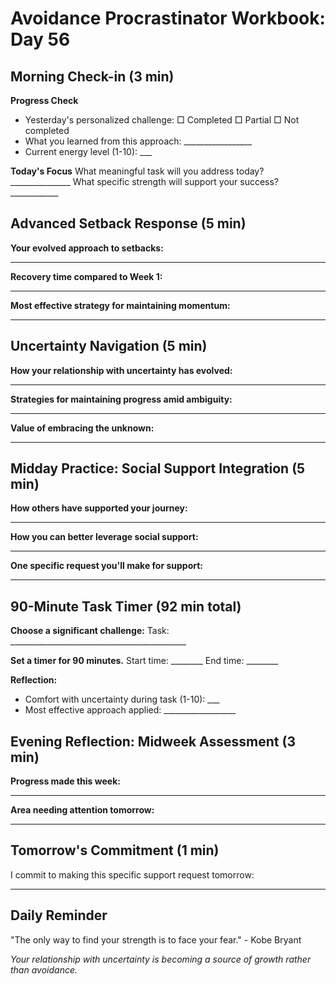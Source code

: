 # Avoidance Procrastinator Workbook: Day 56

## Morning Check-in (3 min)

**Progress Check**
- Yesterday's personalized challenge: □ Completed □ Partial □ Not completed
- What you learned from this approach: _________________
- Current energy level (1-10): ___

**Today's Focus**
What meaningful task will you address today? _______________
What specific strength will support your success? ____________

## Advanced Setback Response (5 min)

**Your evolved approach to setbacks:**
________________________________________________

**Recovery time compared to Week 1:**
________________________________________________

**Most effective strategy for maintaining momentum:**
________________________________________________

## Uncertainty Navigation (5 min)

**How your relationship with uncertainty has evolved:**
________________________________________________

**Strategies for maintaining progress amid ambiguity:**
________________________________________________

**Value of embracing the unknown:**
________________________________________________

## Midday Practice: Social Support Integration (5 min)

**How others have supported your journey:**
________________________________________________

**How you can better leverage social support:**
________________________________________________

**One specific request you'll make for support:**
________________________________________________

## 90-Minute Task Timer (92 min total)

**Choose a significant challenge:**
Task: ____________________________________________

**Set a timer for 90 minutes.**
Start time: ________ End time: ________

**Reflection:**
- Comfort with uncertainty during task (1-10): ___
- Most effective approach applied: __________________

## Evening Reflection: Midweek Assessment (3 min)

**Progress made this week:**
________________________________________________

**Area needing attention tomorrow:**
________________________________________________

## Tomorrow's Commitment (1 min)

I commit to making this specific support request tomorrow:
________________________________________________

## Daily Reminder

"The only way to find your strength is to face your fear." - Kobe Bryant

*Your relationship with uncertainty is becoming a source of growth rather than avoidance.*